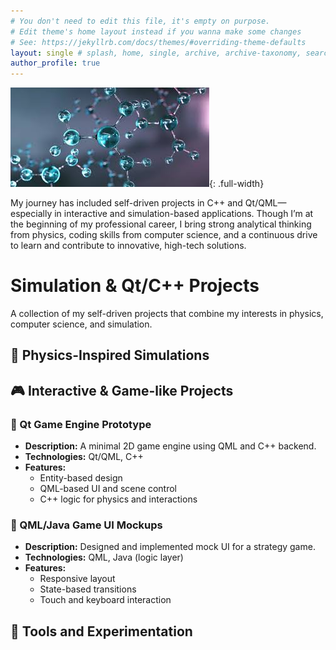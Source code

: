 ```yaml
---
# You don't need to edit this file, it's empty on purpose.
# Edit theme's home layout instead if you wanna make some changes
# See: https://jekyllrb.com/docs/themes/#overriding-theme-defaults
layout: single # splash, home, single, archive, archive-taxonomy, search, posts, category 
author_profile: true
---
```


![Your Alt Text](/assets/images/photos.jpeg){: .full-width}


My journey has included self-driven projects in C++ and Qt/QML—especially in interactive and simulation-based applications. Though I’m at the beginning of my professional career, I bring strong analytical thinking from physics, coding skills from computer science, and a continuous drive to learn and contribute to innovative, high-tech solutions.

# Simulation & Qt/C++ Projects

A collection of my self-driven projects that combine my interests in physics, computer science, and simulation.

## 🧪 Physics-Inspired Simulations


## 🎮 Interactive & Game-like Projects

### 🔸 Qt Game Engine Prototype
- **Description:** A minimal 2D game engine using QML and C++ backend.
- **Technologies:** Qt/QML, C++
- **Features:**
  - Entity-based design
  - QML-based UI and scene control
  - C++ logic for physics and interactions

### 🔸 QML/Java Game UI Mockups
- **Description:** Designed and implemented mock UI for a strategy game.
- **Technologies:** QML, Java (logic layer)
- **Features:**
  - Responsive layout
  - State-based transitions
  - Touch and keyboard interaction

## 🔧 Tools and Experimentation


